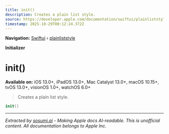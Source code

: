 ```yaml
---
title: init()
description: Creates a plain list style.
source: https://developer.apple.com/documentation/swiftui/plainliststyle/init()
timestamp: 2025-10-29T00:12:24.372Z
---
```


**Navigation:** [Swiftui](/documentation/swiftui) › [plainliststyle](/documentation/swiftui/plainliststyle)

**Initializer**

# init()

**Available on:** iOS 13.0+, iPadOS 13.0+, Mac Catalyst 13.0+, macOS 10.15+, tvOS 13.0+, visionOS 1.0+, watchOS 6.0+

> Creates a plain list style.

```swift
init()
```

---

*Extracted by [sosumi.ai](https://sosumi.ai) - Making Apple docs AI-readable.*
*This is unofficial content. All documentation belongs to Apple Inc.*
